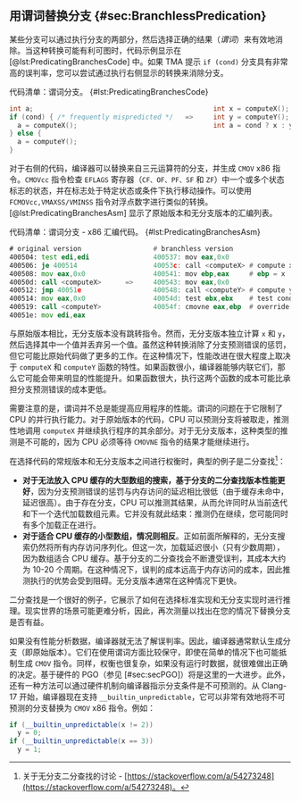 ## 用谓词替换分支 {#sec:BranchlessPredication}

某些分支可以通过执行分支的两部分，然后选择正确的结果（*谓词*）来有效地消除。当这种转换可能有利可图时，代码示例显示在 [@lst:PredicatingBranchesCode] 中。如果 TMA 提示 `if (cond)` 分支具有非常高的误判率，您可以尝试通过执行右侧显示的转换来消除分支。

代码清单：谓词分支。 {#lst:PredicatingBranchesCode}
```cpp
int a;                                             int x = computeX();
if (cond) { /* frequently mispredicted */   =>     int y = computeY();
  a = computeX();                                  int a = cond ? x : y;
} else {
  a = computeY();
}
```

对于右侧的代码，编译器可以替换来自三元运算符的分支，并生成 `CMOV` x86 指令。`CMOVcc` 指令检查 `EFLAGS` 寄存器（`CF、OF、PF、SF` 和 `ZF`）中一个或多个状态标志的状态，并在标志处于特定状态或条件下执行移动操作。可以使用 `FCMOVcc,VMAXSS/VMINSS` 指令对浮点数字进行类似的转换。[@lst:PredicatingBranchesAsm] 显示了原始版本和无分支版本的汇编列表。

代码清单：谓词分支 - x86 汇编代码。 {#lst:PredicatingBranchesAsm}
```asm
# original version                  # branchless version
400504: test edi,edi                400537: mov eax,0x0
400506: je 400514                   40053c: call <computeX> # compute x; a = x
400508: mov eax,0x0                 400541: mov ebp,eax     # ebp = x
40050d: call <computeX>      =>     400543: mov eax,0x0
400512: jmp 40051e                  400548: call <computeY> # compute y; a = y
400514: mov eax,0x0                 40054d: test ebx,ebx    # test cond
400519: call <computeY>             40054f: cmovne eax,ebp  # override a with x if needed
40051e: mov edi,eax
```

与原始版本相比，无分支版本没有跳转指令。然而，无分支版本独立计算 `x` 和 `y`，然后选择其中一个值并丢弃另一个值。虽然这种转换消除了分支预测错误的惩罚，但它可能比原始代码做了更多的工作。在这种情况下，性能改进在很大程度上取决于 `computeX` 和 `computeY` 函数的特性。如果函数很小，编译器能够内联它们，那么它可能会带来明显的性能提升。如果函数很大，执行这两个函数的成本可能比承担分支预测错误的成本更低。

需要注意的是，谓词并不总是能提高应用程序的性能。谓词的问题在于它限制了 CPU 的并行执行能力。对于原始版本的代码，CPU 可以预测分支将被取走，推测性地调用 `computeX` 并继续执行程序的其余部分。对于无分支版本，这种类型的推测是不可能的，因为 CPU 必须等待 `CMOVNE` 指令的结果才能继续进行。

在选择代码的常规版本和无分支版本之间进行权衡时，典型的例子是二分查找[^3]：

* **对于无法放入 CPU 缓存的大型数组的搜索，基于分支的二分查找版本性能更好**，因为分支预测错误的惩罚与内存访问的延迟相比很低（由于缓存未命中，延迟很高）。由于存在分支，CPU 可以推测其结果，从而允许同时从当前迭代和下一个迭代加载数组元素。它并没有就此结束：推测仍在继续，您可能同时有多个加载正在进行。
* **对于适合 CPU 缓存的小型数组，情况则相反**。正如前面所解释的，无分支搜索仍然将所有内存访问序列化。但这一次，加载延迟很小（只有少数周期），因为数组适合 CPU 缓存。基于分支的二分查找会不断遭受误判，其成本大约为 10-20 个周期。在这种情况下，误判的成本远高于内存访问的成本，因此推测执行的优势会受到阻碍。无分支版本通常在这种情况下更快。

二分查找是一个很好的例子，它展示了如何在选择标准实现和无分支实现时进行推理。现实世界的场景可能更难分析，因此，再次测量以找出在您的情况下替换分支是否有益。

如果没有性能分析数据，编译器就无法了解误判率。因此，编译器通常默认生成分支（即原始版本）。它们在使用谓词方面比较保守，即使在简单的情况下也可能抵制生成 `CMOV` 指令。同样，权衡也很复杂，如果没有运行时数据，就很难做出正确的决定。基于硬件的 PGO（参见 [#sec:secPGO]）将是这里的一大进步。此外，还有一种方法可以通过硬件机制向编译器指示分支条件是不可预测的。从 Clang-17 开始，编译器现在支持 `__builtin_unpredictable`，它可以非常有效地将不可预测的分支替换为 `CMOV` x86 指令。例如：

```cpp
if (__builtin_unpredictable(x != 2))
  y = 0;
if (__builtin_unpredictable(x == 3))
  y = 1;
```


[^3]: 关于无分支二分查找的讨论 - [https://stackoverflow.com/a/54273248](https://stackoverflow.com/a/54273248)。
